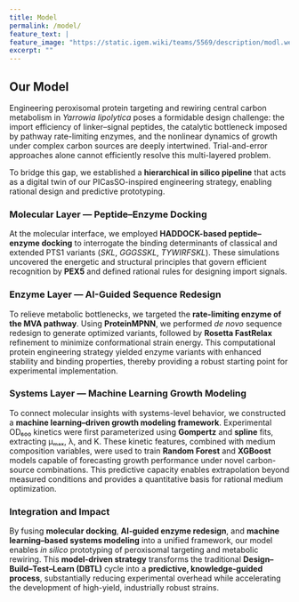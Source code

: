 ```yaml
---
title: Model
permalink: /model/
feature_text: |
feature_image: "https://static.igem.wiki/teams/5569/description/modl.webp"
excerpt: ""
---
```


## Our Model

Engineering peroxisomal protein targeting and rewiring central carbon metabolism in *Yarrowia lipolytica* poses a formidable design challenge: the import efficiency of linker–signal peptides, the catalytic bottleneck imposed by pathway rate-limiting enzymes, and the nonlinear dynamics of growth under complex carbon sources are deeply intertwined. Trial-and-error approaches alone cannot efficiently resolve this multi-layered problem.

To bridge this gap, we established a **hierarchical in silico pipeline** that acts as a digital twin of our PICasSO-inspired engineering strategy, enabling rational design and predictive prototyping.


### Molecular Layer — Peptide–Enzyme Docking

At the molecular interface, we employed **HADDOCK-based peptide–enzyme docking** to interrogate the binding determinants of classical and extended PTS1 variants (*SKL*, *GGGSSKL*, *TYWIRFSKL*). These simulations uncovered the energetic and structural principles that govern efficient recognition by **PEX5** and defined rational rules for designing import signals.


### Enzyme Layer — AI-Guided Sequence Redesign

To relieve metabolic bottlenecks, we targeted the **rate-limiting enzyme of the MVA pathway**. Using **ProteinMPNN**, we performed *de novo* sequence redesign to generate optimized variants, followed by **Rosetta FastRelax** refinement to minimize conformational strain energy. This computational protein engineering strategy yielded enzyme variants with enhanced stability and binding properties, thereby providing a robust starting point for experimental implementation.


### Systems Layer — Machine Learning Growth Modeling

To connect molecular insights with systems-level behavior, we constructed a **machine learning–driven growth modeling framework**. Experimental OD₆₀₀ kinetics were first parameterized using **Gompertz** and **spline** fits, extracting μₘₐₓ, λ, and K. These kinetic features, combined with medium composition variables, were used to train **Random Forest** and **XGBoost** models capable of forecasting growth performance under novel carbon-source combinations. This predictive capacity enables extrapolation beyond measured conditions and provides a quantitative basis for rational medium optimization.


### Integration and Impact

By fusing **molecular docking**, **AI-guided enzyme redesign**, and **machine learning–based systems modeling** into a unified framework, our model enables *in silico* prototyping of peroxisomal targeting and metabolic rewiring. This **model-driven strategy** transforms the traditional **Design–Build–Test–Learn (DBTL)** cycle into a **predictive, knowledge-guided process**, substantially reducing experimental overhead while accelerating the development of high-yield, industrially robust strains.





